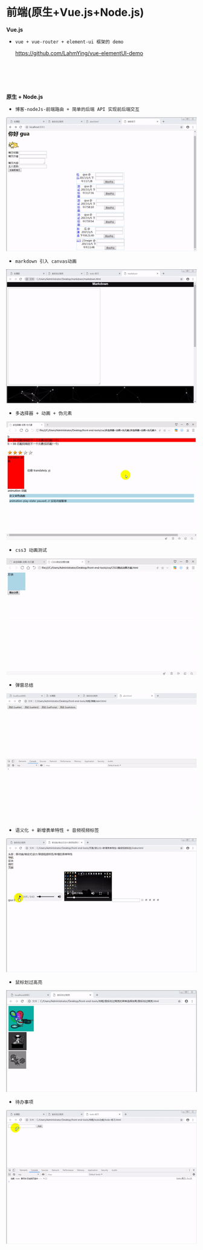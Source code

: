 # 前端(原生+Vue.js+Node.js)

**Vue.js**

- `vue + vue-router + element-ui 框架的 demo`

  https://github.com/LahmYing/vue-elementUI-demo


  
<br/></br>
<br/></br>

**原生 + Node.js**

- `博客-nodeJs-前端路由 + 简单的后端 API 实现前后端交互`

![image](https://github.com/LahmYing/front-end-tools/blob/master/images/%E5%8D%9A%E5%AE%A2.gif)

- `markdown 引入 canvas动画`

![image](https://github.com/LahmYing/front-end-tools/blob/master/images/markdown%E5%BC%95%E5%85%A5canvas%E5%8A%A8%E7%94%BB.gif)

- `多选择器 + 动画 + 伪元素`

![image](https://github.com/LahmYing/front-end-tools/blob/master/images/%E5%A4%9A%E9%80%89%E6%8B%A9%E5%99%A8%2B%E5%8A%A8%E7%94%BB%2B%E4%BC%AA%E5%85%83%E7%B4%A0.gif)

- `css3 动画测试`

![image](https://github.com/LahmYing/front-end-tools/blob/master/images/css3%E5%8A%A8%E7%94%BB%E6%B5%8B%E8%AF%95.gif)

- `弹窗总结`

![image](https://github.com/LahmYing/front-end-tools/blob/master/images/%E5%BC%B9%E7%AA%97.gif)

- `语义化 + 新增表单特性 + 音频视频标签`

![image](https://github.com/LahmYing/front-end-tools/blob/master/images/%E8%AF%AD%E4%B9%89%E5%8C%96%2B%E6%96%B0%E5%A2%9E%E8%A1%A8%E5%8D%95%E7%89%B9%E6%80%A7%2B%E9%9F%B3%E9%A2%91%E8%A7%86%E9%A2%91%E6%A0%87%E7%AD%BE.gif)

- `鼠标划过高亮`

![image](https://github.com/LahmYing/front-end-tools/blob/master/images/%E9%BC%A0%E6%A0%87%E5%88%92%E8%BF%87%E9%AB%98%E4%BA%AE.gif)

- `待办事项`

![image](https://github.com/LahmYing/front-end-tools/blob/master/images/%E5%BE%85%E5%8A%9E%E4%BA%8B%E9%A1%B9.gif)
